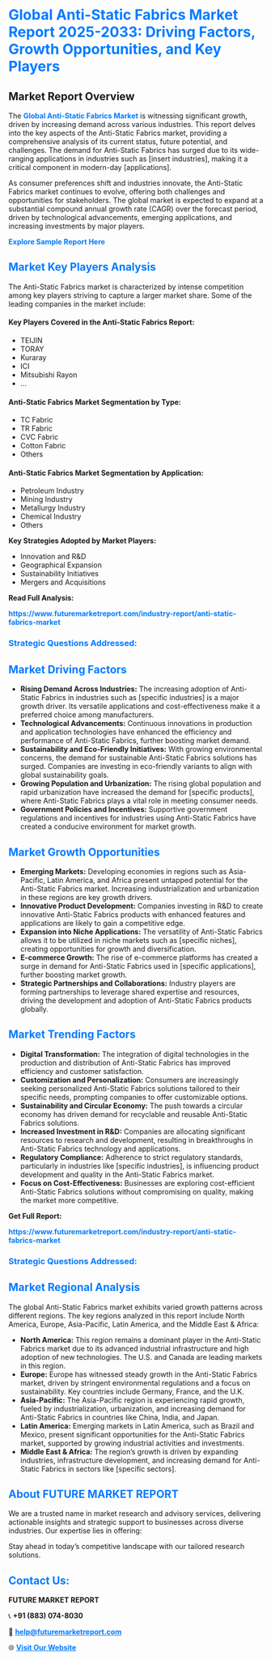 <h1 style="color: #007BFF;">Global Anti-Static Fabrics Market Report 2025-2033: Driving Factors, Growth Opportunities, and Key Players</h1>

<section id="overview">
<h2>Market Report Overview</h2>
<p>The <a href="https://www.futuremarketreport.com/industry-report/anti-static-fabrics-market" style="color: #007BFF; text-decoration: none;"><strong>Global Anti-Static Fabrics Market</strong></a> is witnessing significant growth, driven by increasing demand across various industries. This report delves into the key aspects of the Anti-Static Fabrics market, providing a comprehensive analysis of its current status, future potential, and challenges. The demand for Anti-Static Fabrics has surged due to its wide-ranging applications in industries such as [insert industries], making it a critical component in modern-day [applications].</p>
<p>As consumer preferences shift and industries innovate, the Anti-Static Fabrics market continues to evolve, offering both challenges and opportunities for stakeholders. The global market is expected to expand at a substantial compound annual growth rate (CAGR) over the forecast period, driven by technological advancements, emerging applications, and increasing investments by major players.</p>
</section>

<section id="overview">
<p><a href="https://www.futuremarketreport.com/request-sample/reportId=110727" style="color: #007BFF; text-decoration: none;"><strong>Explore Sample Report Here</strong></a></p>
</section>

<section id="key-players">
<h2 style="color: #007BFF;">Market Key Players Analysis</h2>
<p>The Anti-Static Fabrics market is characterized by intense competition among key players striving to capture a larger market share. Some of the leading companies in the market include:</p>
<h4>Key Players Covered in the Anti-Static Fabrics Report:</h4>
<ul><li>TEIJIN</li><li>TORAY</li><li>Kuraray</li><li>ICI</li><li>Mitsubishi Rayon</li><li>...</li></ul>
<h4>Anti-Static Fabrics Market Segmentation by Type:</h4>
<ul><li>TC Fabric</li><li>TR Fabric</li><li>CVC Fabric</li><li>Cotton Fabric</li><li>Others</li></ul>

<h4>Anti-Static Fabrics Market Segmentation by Application:</h4>
<ul><li>Petroleum Industry</li><li>Mining Industry</li><li>Metallurgy Industry</li><li>Chemical Industry</li><li>Others</li></ul>
<p><strong>Key Strategies Adopted by Market Players:</strong></p>
<ul>
<li>Innovation and R&D</li>
<li>Geographical Expansion</li>
<li>Sustainability Initiatives</li>
<li>Mergers and Acquisitions</li>
</ul>
</section>

<section>
<p><strong>Read Full Analysis: </strong></p><a href="https://www.futuremarketreport.com/industry-report/anti-static-fabrics-market" style="color: #007BFF; text-decoration: none;"><strong>https://www.futuremarketreport.com/industry-report/anti-static-fabrics-market</strong></a>
<h3 style="color: #007BFF;">Strategic Questions Addressed:</h3>
</section>

<section id="driving-factors">
<h2 style="color: #007BFF;">Market Driving Factors</h2>
<ul>
<li><strong>Rising Demand Across Industries:</strong> The increasing adoption of Anti-Static Fabrics in industries such as [specific industries] is a major growth driver. Its versatile applications and cost-effectiveness make it a preferred choice among manufacturers.</li>
<li><strong>Technological Advancements:</strong> Continuous innovations in production and application technologies have enhanced the efficiency and performance of Anti-Static Fabrics, further boosting market demand.</li>
<li><strong>Sustainability and Eco-Friendly Initiatives:</strong> With growing environmental concerns, the demand for sustainable Anti-Static Fabrics solutions has surged. Companies are investing in eco-friendly variants to align with global sustainability goals.</li>
<li><strong>Growing Population and Urbanization:</strong> The rising global population and rapid urbanization have increased the demand for [specific products], where Anti-Static Fabrics plays a vital role in meeting consumer needs.</li>
<li><strong>Government Policies and Incentives:</strong> Supportive government regulations and incentives for industries using Anti-Static Fabrics have created a conducive environment for market growth.</li>
</ul>
</section>

<section id="growth-opportunities">
<h2 style="color: #007BFF;">Market Growth Opportunities</h2>
<ul>
<li><strong>Emerging Markets:</strong> Developing economies in regions such as Asia-Pacific, Latin America, and Africa present untapped potential for the Anti-Static Fabrics market. Increasing industrialization and urbanization in these regions are key growth drivers.</li>
<li><strong>Innovative Product Development:</strong> Companies investing in R&D to create innovative Anti-Static Fabrics products with enhanced features and applications are likely to gain a competitive edge.</li>
<li><strong>Expansion into Niche Applications:</strong> The versatility of Anti-Static Fabrics allows it to be utilized in niche markets such as [specific niches], creating opportunities for growth and diversification.</li>
<li><strong>E-commerce Growth:</strong> The rise of e-commerce platforms has created a surge in demand for Anti-Static Fabrics used in [specific applications], further boosting market growth.</li>
<li><strong>Strategic Partnerships and Collaborations:</strong> Industry players are forming partnerships to leverage shared expertise and resources, driving the development and adoption of Anti-Static Fabrics products globally.</li>
</ul>
</section>

<section id="trending-factors">
<h2 style="color: #007BFF;">Market Trending Factors</h2>
<ul>
<li><strong>Digital Transformation:</strong> The integration of digital technologies in the production and distribution of Anti-Static Fabrics has improved efficiency and customer satisfaction.</li>
<li><strong>Customization and Personalization:</strong> Consumers are increasingly seeking personalized Anti-Static Fabrics solutions tailored to their specific needs, prompting companies to offer customizable options.</li>
<li><strong>Sustainability and Circular Economy:</strong> The push towards a circular economy has driven demand for recyclable and reusable Anti-Static Fabrics solutions.</li>
<li><strong>Increased Investment in R&D:</strong> Companies are allocating significant resources to research and development, resulting in breakthroughs in Anti-Static Fabrics technology and applications.</li>
<li><strong>Regulatory Compliance:</strong> Adherence to strict regulatory standards, particularly in industries like [specific industries], is influencing product development and quality in the Anti-Static Fabrics market.</li>
<li><strong>Focus on Cost-Effectiveness:</strong> Businesses are exploring cost-efficient Anti-Static Fabrics solutions without compromising on quality, making the market more competitive.</li>
</ul>
</section>

<section>
<p><strong>Get Full Report: </strong></p><a href="https://www.futuremarketreport.com/industry-report/anti-static-fabrics-market" style="color: #007BFF; text-decoration: none;"><strong>https://www.futuremarketreport.com/industry-report/anti-static-fabrics-market</strong></a>
<h3 style="color: #007BFF;">Strategic Questions Addressed:</h3>
</section>


<section id="regional-analysis">
<h2 style="color: #007BFF;">Market Regional Analysis</h2>
<p>The global Anti-Static Fabrics market exhibits varied growth patterns across different regions. The key regions analyzed in this report include North America, Europe, Asia-Pacific, Latin America, and the Middle East & Africa:</p>
<ul>
<li><strong>North America:</strong> This region remains a dominant player in the Anti-Static Fabrics market due to its advanced industrial infrastructure and high adoption of new technologies. The U.S. and Canada are leading markets in this region.</li>
<li><strong>Europe:</strong> Europe has witnessed steady growth in the Anti-Static Fabrics market, driven by stringent environmental regulations and a focus on sustainability. Key countries include Germany, France, and the U.K.</li>
<li><strong>Asia-Pacific:</strong> The Asia-Pacific region is experiencing rapid growth, fueled by industrialization, urbanization, and increasing demand for Anti-Static Fabrics in countries like China, India, and Japan.</li>
<li><strong>Latin America:</strong> Emerging markets in Latin America, such as Brazil and Mexico, present significant opportunities for the Anti-Static Fabrics market, supported by growing industrial activities and investments.</li>
<li><strong>Middle East & Africa:</strong> The region’s growth is driven by expanding industries, infrastructure development, and increasing demand for Anti-Static Fabrics in sectors like [specific sectors].</li>
</ul>
</section>

<footer>
<h2 style="color: #007BFF;">About FUTURE MARKET REPORT</h2>
<p>We are a trusted name in market research and advisory services, delivering actionable insights and strategic support to businesses across diverse industries. Our expertise lies in offering:</p>

<p>Stay ahead in today’s competitive landscape with our tailored research solutions.</p>

<h2 style="color: #007BFF;">Contact Us:</h2>
<p><strong>FUTURE MARKET REPORT</strong></p>
<p>📞 <strong>+91 (883) 074-8030</strong></p>
<p>📧 <strong><a href="mailto:help@futuremarketreport.com" style="color: #007BFF;">help@futuremarketreport.com</a></strong></p>
<p>🌐 <strong><a href="https://www.futuremarketreport.com/" style="color: #007BFF;">Visit Our Website</a></strong></p>
</footer>